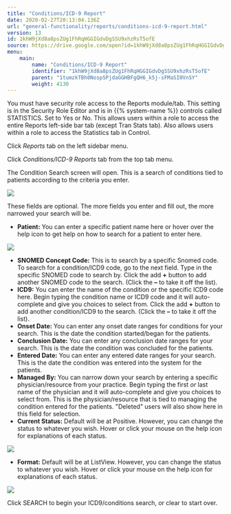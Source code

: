 ```yaml
---
title: "Conditions/ICD-9 Report"
date: 2020-02-27T20:13:04.136Z
url: "general-functionality/reports/conditions-icd-9-report.html"
version: 13
id: 1khW9jXd8a8psZUg1FhRqHGGIGdvDgSSU9xhzRsT5ofE
source: https://drive.google.com/open?id=1khW9jXd8a8psZUg1FhRqHGGIGdvDgSSU9xhzRsT5ofE
menu:
    main:
        name: "Conditions/ICD-9 Report"
        identifier: "1khW9jXd8a8psZUg1FhRqHGGIGdvDgSSU9xhzRsT5ofE"
        parent: "1tumzkTBh0NospSPjdaGGHBFgQH6_k5j-sFMaSI0VnSY"
        weight: 4130
---
```

You must have security role access to the Reports module/tab. This setting is in the Security Role Editor and is in {{% system-name %}} controls called STATISTICS. Set to Yes or No. This allows users within a role to access the entire Reports left-side bar tab (except Tran Stats tab). Also allows users within a role to access the Statistics tab in Control.

Click *Reports* tab on the left sidebar menu.

Click *Conditions/ICD-9 Reports* tab from the top tab menu.

The Condition Search screen will open. This is a search of conditions tied to patients according to the criteria you enter.

![](../../external_files/8a0e6033fb7b3e266b9695b9fb1f852b.png)

These fields are optional. The more fields you enter and fill out, the more narrowed your search will be.

* <strong>Patient:</strong> You can enter a specific patient name here or hover over the help icon to get help on how to search for a patient to enter here.

![](../../external_files/849a65c85bbf4f5633edfa0aa3995706.png)

* <strong>SNOMED Concept Code:</strong> This is to search by a specific Snomed code. To search for a condition/ICD9 code, go to the next field. Type in the specific SNOMED code to search by. Click the add <strong>+</strong> button to add another SNOMED code to the search. (Click the <strong>–</strong> to take it off the list).
* <strong>ICD9:</strong> You can enter the name of the condition or the specific ICD9 code here. Begin typing the condition name or ICD9 code and it will auto-complete and give you choices to select from. Click the add <strong>+</strong> button to add another condition/ICD9 to the search. (Click the <strong>–</strong> to take it off the list).
* <strong>Onset Date:</strong> You can enter any onset date ranges for conditions for your search. This is the date the condition started/began for the patients.
* <strong>Conclusion Date:</strong> You can enter any conclusion date ranges for your search. This is the date the condition was concluded for the patients.
* <strong>Entered Date:</strong> You can enter any entered date ranges for your search. This is the date the condition was entered into the system for the patients.
* <strong>Managed By:</strong> You can narrow down your search by entering a specific physician/resource from your practice. Begin typing the first <em>or</em> last name of the physician and it will auto-complete and give you choices to select from. This is the physician/resource that is tied to managing the condition entered for the patients. "Deleted" users will also show here in this field for selection.
* <strong>Current Status:</strong> Default will be at Positive. However, you can change the status to whatever you wish. Hover or click your mouse on the help icon for explanations of each status.

![](../../external_files/a520126e09beeee6641e6f0cdec74e40.png)

* <strong>Format:</strong> Default will be at ListView. However, you can change the status to whatever you wish. Hover or click your mouse on the help icon for explanations of each status.

![](../../external_files/2b709d59ef10acc7b64dc7b150539d89.png)

Click SEARCH to begin your ICD9/conditions search, or clear to start over.

